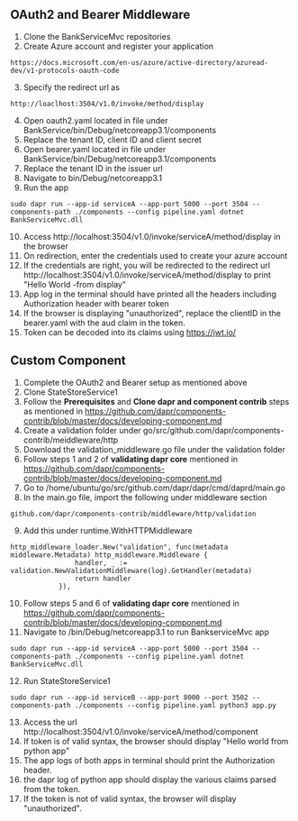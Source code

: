 ## OAuth2 and Bearer Middleware
1. Clone the BankServiceMvc repositories
2. Create Azure account and register your application
```
https://docs.microsoft.com/en-us/azure/active-directory/azuread-dev/v1-protocols-oauth-code
```
3. Specify the redirect url as
```
http://loaclhost:3504/v1.0/invoke/method/display
```
4. Open oauth2.yaml located in file under BankService/bin/Debug/netcoreapp3.1/components
5. Replace the tenant ID, client ID and client secret
6. Open bearer.yaml located in file under BankService/bin/Debug/netcoreapp3.1/components
7. Replace the tenant ID in the issuer url
8. Navigate to bin/Debug/netcoreapp3.1
9. Run the app
```
sudo dapr run --app-id serviceA --app-port 5000 --port 3504 --components-path ./components --config pipeline.yaml dotnet BankServiceMvc.dll
```
10. Access http://localhost:3504/v1.0/invoke/serviceA/method/display in the browser
11. On redirection, enter the credentials used to create your azure account
12. If the credentials are right, you will be redirected to the redirect url http://localhost:3504/v1.0/invoke/serviceA/method/display to print "Hello World -from display"
13. App log in the terminal should have printed all the headers including Authorization header with bearer token
14. If the browser is displaying "unauthorized", replace the clientID in the bearer.yaml with the aud claim in the token.
15. Token can be decoded into its claims using https://jwt.io/

## Custom Component
1. Complete the OAuth2 and Bearer setup as mentioned above
2. Clone StateStoreService1
3. Follow the **Prerequisites** and **Clone dapr and component contrib** steps as mentioned in https://github.com/dapr/components-contrib/blob/master/docs/developing-component.md
4. Create a validation folder under go/src/github.com/dapr/components-contrib/meiddleware/http
5. Download the validation_middleware.go file under the validation folder
6. Follow steps 1 and 2 of **validating dapr core** mentioned in https://github.com/dapr/components-contrib/blob/master/docs/developing-component.md 
7. Go to  /home/ubuntu/go/src/github.com/dapr/dapr/cmd/daprd/main.go
8. In the main.go file, import the following under middleware section
```
github.com/dapr/components-contrib/middleware/http/validation
```
9. Add this under runtime.WithHTTPMiddleware
```
http_middleware_loader.New("validation", func(metadata middleware.Metadata) http_middleware.Middleware {
				handler, _ := validation.NewValidationMiddleware(log).GetHandler(metadata)
				return handler
			}),
```
10. Follow steps 5 and 6 of **validating dapr core** mentioned in https://github.com/dapr/components-contrib/blob/master/docs/developing-component.md
11. Navigate to /bin/Debug/netcoreapp3.1 to run BankserviceMvc app
```
sudo dapr run --app-id serviceA --app-port 5000 --port 3504 --components-path ./components --config pipeline.yaml dotnet BankServiceMvc.dll
```
12. Run StateStoreService1
```
sudo dapr run --app-id serviceB --app-port 8000 --port 3502 --components-path ./components --config pipeline.yaml python3 app.py
```
13. Access the url http://localhost:3504/v1.0/invoke/serviceA/method/component
14. If token is of valid syntax, the browser should display "Hello world from python app"
15. The app logs of both apps in terminal should print the Authorization header.
16. the dapr log of python app should display the various claims parsed from the token.
15. If the token is not of valid syntax, the browser will display "unauthorized".

